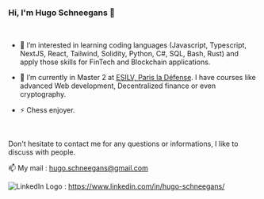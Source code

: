 ### Hi, I'm Hugo Schneegans 👋

<br> 

- 🙋 I’m interested in learning coding languages (Javascript, Typescript, NextJS, React, Tailwind, Solidity, Python, C#, SQL, Bash, Rust) and apply those skills for FinTech and Blockchain applications.

- 🌱 I’m currently in Master 2 at [ESILV, Paris la Défense](https://www.esilv.fr/). I have courses like advanced Web development, Decentralized finance or even cryptography.

- ⚡ Chess enjoyer. 

<br> 

Don't hesitate to contact me for any questions or informations, I like to discuss with people.

📫 My mail : hugo.schneegans@gmail.com

![LinkedIn Logo](https://img.shields.io/badge/LinkedIn-0077B5?style=for-the-badge&logo=linkedin&logoColor=white) : https://www.linkedin.com/in/hugo-schneegans/


<!--
**Hugochon/Hugochon** is a ✨ _special_ ✨ repository because its `README.md` (this file) appears on your GitHub profile.

Here are some ideas to get you started:

- 🔭 I’m currently working on ...
- 🌱 I’m currently learning ...
- 👯 I’m looking to collaborate on ...
- 🤔 I’m looking for help with ...
- 💬 Ask me about ...
- 📫 How to reach me: ...
- 😄 Pronouns: ...
- ⚡ Fun fact: ...
-->

